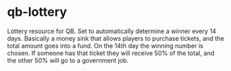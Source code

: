 # qb-lottery
Lottery resource for QB. Set to automatically determine a winner every 14 days. Basically a money sink that allows players to purchase tickets, and the total amount goes into a fund. On the 14th day the winning number is chosen. If someone has that ticket they will receive 50% of the total, and the other 50% will go to a government job.
